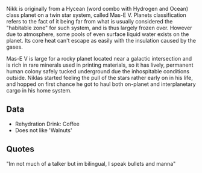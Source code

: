 Nikk is originally from a Hycean (word combo with Hydrogen and Ocean) class planet on a twin star system, called Mas-E V. Planets classification refers to the fact of it being far from what is usually considered the "habitable zone" for such system, and is thus largely frozen over. However due to atmosphere, some pools of even surface liquid water exists on the planet. Its core heat can't escape as easily with the insulation caused by the gases. 

Mas-E V is large for a rocky planet located near a galactic intersection and is rich in rare minerals used in printing materials, so it has lively, permanent human colony safely tucked underground due the inhospitable conditions outside. Niklas started feeling the pull of the stars rather early on in his life, and hopped on first chance he got to haul both on-planet and interplanetary cargo in his home system.

## Data
* Rehydration Drink: Coffee
* Does not like 'Walnuts'

## Quotes
"Im not much of a talker but im bilingual, I speak bullets and manna"